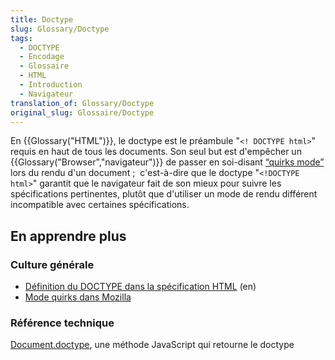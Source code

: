 ```yaml
---
title: Doctype
slug: Glossary/Doctype
tags:
  - DOCTYPE
  - Encodage
  - Glossaire
  - HTML
  - Introduction
  - Navigateur
translation_of: Glossary/Doctype
original_slug: Glossaire/Doctype
---
```

En {{Glossary("HTML")}}, le doctype est le préambule "`<! DOCTYPE html>`" requis en haut de tous les documents. Son seul but est d'empêcher un {{Glossary("Browser","navigateur")}} de passer en soi-disant [“quirks mode”](/fr/docs/Mode_quirks_de_Mozilla) lors du rendu d'un document ;  c'est-à-dire que le doctype "`<!DOCTYPE html>`" garantit que le navigateur fait de son mieux pour suivre les spécifications pertinentes, plutôt que d'utiliser un mode de rendu différent incompatible avec certaines spécifications.

## En apprendre plus

### Culture générale

- [Définition du DOCTYPE dans la spécification HTML](https://html.spec.whatwg.org/multipage/syntax.html#the-doctype) (en)
- [Mode quirks dans Mozilla](/fr/docs/Mode_quirks_de_Mozilla)

### Référence technique

[Document.doctype](/fr/docs/Web/API/Document/doctype), une méthode JavaScript qui retourne le doctype
